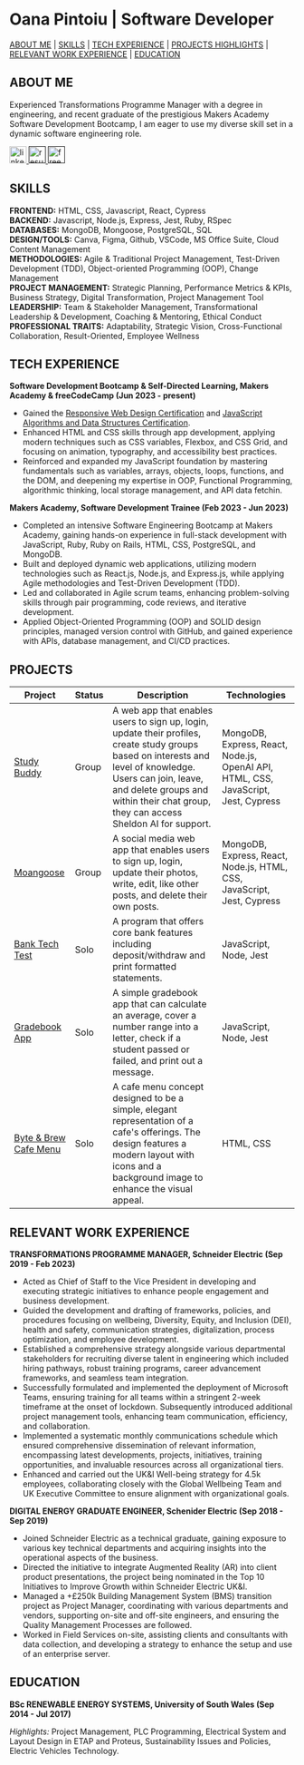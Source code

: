 
# Oana Pintoiu | Software Developer 

[ABOUT ME](#-about-me) | [SKILLS](#-tech-skills) | [TECH EXPERIENCE](#-tech-experience) | [PROJECTS HIGHLIGHTS](#-projects-highlights) | [RELEVANT WORK EXPERIENCE](#relevant-work-experience) | [EDUCATION](#-education)

## ABOUT ME

Experienced Transformations Programme Manager with a degree in engineering, and recent graduate of the prestigious Makers Academy Software Development Bootcamp, I am eager to use my diverse skill set in a dynamic software engineering role.

<div align="left">
  <a href="https://www.linkedin.com/in/oanapintoiu">
    <img src="https://img.shields.io/badge/LinkedIn-blue" width="auto" height="30" alt="linkedin logo"  />
 <a href="">
     <img src="https://img.shields.io/badge/Resume-darkgreen" width="auto" height="30" alt="resume" />  </a>
      <a href="">
     <img src="https://img.shields.io/badge/freeCodeCamp-navy" width="auto" height="30" alt="freeCodeCamp logo" />  </a>
</div>

## SKILLS

**FRONTEND:** HTML, CSS, Javascript, React, Cypress  
**BACKEND:** Javascript, Node.js, Express, Jest, Ruby, RSpec     
**DATABASES:** MongoDB, Mongoose, PostgreSQL, SQL  
**DESIGN/TOOLS:** Canva, Figma, Github, VSCode, MS Office Suite, Cloud Content Management  
**METHODOLOGIES:** Agile & Traditional Project Management, Test-Driven Development (TDD), Object-oriented Programming (OOP), Change Management   
**PROJECT MANAGEMENT:** Strategic Planning, Performance Metrics & KPIs, Business Strategy, Digital Transformation, Project Management Tool   
**LEADERSHIP:** Team & Stakeholder Management, Transformational Leadership & Development, Coaching & Mentoring, Ethical Conduct 
**PROFESSIONAL TRAITS:** Adaptability, Strategic Vision, Cross-Functional Collaboration, Result-Oriented, Employee Wellness

## TECH EXPERIENCE

**Software Development Bootcamp & Self-Directed Learning, Makers Academy & freeCodeCamp (Jun 2023 - present)**
- Gained the [Responsive Web Design Certification](https://www.freecodecamp.org/certification/opin/responsive-web-design) and [JavaScript Algorithms and Data Structures Certification]().
- Enhanced HTML and CSS skills through app development, applying modern techniques such as CSS variables, Flexbox, and CSS Grid, and focusing on animation, typography, and accessibility best practices.
- Reinforced and expanded my JavaScript foundation by mastering fundamentals such as variables, arrays, objects, loops, functions, and the DOM, and deepening my expertise in OOP, Functional Programming, algorithmic thinking, local storage management, and API data fetchin.


**Makers Academy, Software Development Trainee (Feb 2023 - Jun 2023)**
- Completed an intensive Software Engineering Bootcamp at Makers Academy, gaining hands-on experience in full-stack development with JavaScript, Ruby, Ruby on Rails, HTML, CSS, PostgreSQL, and MongoDB.
- Built and deployed dynamic web applications, utilizing modern technologies such as React.js, Node.js, and Express.js, while applying Agile methodologies and Test-Driven Development (TDD).
- Led and collaborated in Agile scrum teams, enhancing problem-solving skills through pair programming, code reviews, and iterative development.
- Applied Object-Oriented Programming (OOP) and SOLID design principles, managed version control with GitHub, and gained experience with APIs, database management, and CI/CD practices.

## PROJECTS

| Project                 | Status       | Description                  | Technologies    | 
|-------------------------|--------------|------------------------------|-----------------|
| [Study Buddy](https://github.com/oanapintoiu/study_buddy_v2_op)| Group | A web app that enables users to sign up, login, update their profiles, create study groups based on interests and level of knowledge. Users can join, leave, and delete groups and within their chat group, they can access Sheldon AI for support. | MongoDB, Express, React, Node.js, OpenAI API, HTML, CSS, JavaScript, Jest, Cypress |
| [Moangoose](https://github.com/oanapintoiu/moangoose-mern) | Group | A social media web app that enables users to sign up, login, update their photos, write, edit, like other posts, and delete their own posts. | MongoDB, Express, React, Node.js, HTML, CSS, JavaScript, Jest, Cypress |
| [Bank Tech Test](https://github.com/oanapintoiu/bank_tech_test) | Solo | A program that offers core bank features including deposit/withdraw and print formatted statements. | JavaScript, Node, Jest |
| [Gradebook App](https://github.com/oanapintoiu/gradebook_app) | Solo | A simple gradebook app that can calculate an average, cover a number range into a letter, check if a student passed or failed, and print out a message. | JavaScript, Node, Jest |
| [Byte & Brew Cafe Menu](https://github.com/oanapintoiu/cafe_menu) | Solo | A cafe menu concept designed to be a simple, elegant representation of a cafe's offerings. The design features a modern layout with icons and a background image to enhance the visual appeal. | HTML, CSS |

## RELEVANT WORK EXPERIENCE

**TRANSFORMATIONS PROGRAMME MANAGER, Schneider Electric (Sep 2019 - Feb 2023)**
- Acted as Chief of Staff to the Vice President in developing and executing strategic initiatives to enhance people engagement and business development.
- Guided the development and drafting of frameworks, policies, and procedures focusing on wellbeing, Diversity, Equity, and Inclusion (DEI), health and safety, communication strategies, digitalization, process optimization, and employee development.
- Established a comprehensive strategy alongside various departmental stakeholders for recruiting diverse talent in engineering which included hiring pathways, robust training programs, career advancement frameworks, and seamless team integration.
- Successfully formulated and implemented the deployment of Microsoft Teams, ensuring training for all teams within a stringent 2-week timeframe at the onset of lockdown. Subsequently introduced additional project management tools, enhancing team communication, efficiency, and collaboration.
- Implemented a systematic monthly communications schedule which ensured comprehensive dissemination of relevant information, encompassing latest developments, projects, initiatives, training opportunities, and invaluable resources across all organizational tiers.
- Enhanced and carried out the UK&I Well-being strategy for 4.5k employees, collaborating closely with the Global Wellbeing Team and UK Executive Committee to ensure alignment with organizational goals.


**DIGITAL ENERGY GRADUATE ENGINEER, Schenider Electric (Sep 2018 - Sep 2019)**
- Joined Schneider Electric as a technical graduate, gaining exposure to various key technical departments and acquiring insights into the operational aspects of the business.
- Directed the initiative to integrate Augmented Reality (AR) into client product presentations, the project being nominated in the Top 10 Initiatives to Improve Growth within Schneider Electric UK&I.
- Managed a +£250k Building Management System (BMS) transition project as Project Manager, coordinating with various departments and vendors, supporting on-site and off-site engineers, and ensuring the Quality Management Processes are followed.
- Worked in Field Services on-site, assisting clients and consultants with data collection, and developing a strategy to enhance the setup and use of an enterprise server.

## EDUCATION
**BSc RENEWABLE ENERGY SYSTEMS, University of South Wales (Sep 2014 - Jul 2017)**

_Highlights:_ Project Management, PLC Programming, Electrical System and Layout Design in ETAP and Proteus, Sustainability Issues and Policies, Electric Vehicles Technology.
